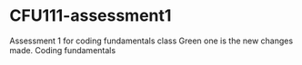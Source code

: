 # CFU111-assessment1
Assessment 1 for coding fundamentals class
Green one is the new changes made.
Coding fundamentals